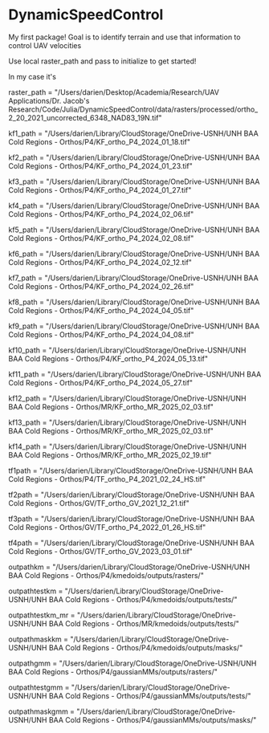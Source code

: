 # DynamicSpeedControl
My first package! Goal is to identify terrain and use that information to control UAV velocities

Use local raster_path and pass to initialize to get started!

In my case it's

raster_path = "/Users/darien/Desktop/Academia/Research/UAV Applications/Dr. Jacob's Research/Code/Julia/DynamicSpeedControl/data/rasters/processed/ortho_2_20_2021_uncorrected_6348_NAD83_19N.tif"

kf1_path = "/Users/darien/Library/CloudStorage/OneDrive-USNH/UNH BAA Cold Regions - Orthos/P4/KF_ortho_P4_2024_01_18.tif"

kf2_path = "/Users/darien/Library/CloudStorage/OneDrive-USNH/UNH BAA Cold Regions - Orthos/P4/KF_ortho_P4_2024_01_23.tif"

kf3_path = "/Users/darien/Library/CloudStorage/OneDrive-USNH/UNH BAA Cold Regions - Orthos/P4/KF_ortho_P4_2024_01_27.tif"

kf4_path = "/Users/darien/Library/CloudStorage/OneDrive-USNH/UNH BAA Cold Regions - Orthos/P4/KF_ortho_P4_2024_02_06.tif"

kf5_path = "/Users/darien/Library/CloudStorage/OneDrive-USNH/UNH BAA Cold Regions - Orthos/P4/KF_ortho_P4_2024_02_08.tif"

kf6_path = "/Users/darien/Library/CloudStorage/OneDrive-USNH/UNH BAA Cold Regions - Orthos/P4/KF_ortho_P4_2024_02_12.tif"

kf7_path = "/Users/darien/Library/CloudStorage/OneDrive-USNH/UNH BAA Cold Regions - Orthos/P4/KF_ortho_P4_2024_02_26.tif"

kf8_path = "/Users/darien/Library/CloudStorage/OneDrive-USNH/UNH BAA Cold Regions - Orthos/P4/KF_ortho_P4_2024_04_05.tif"

kf9_path = "/Users/darien/Library/CloudStorage/OneDrive-USNH/UNH BAA Cold Regions - Orthos/P4/KF_ortho_P4_2024_04_08.tif"

kf10_path = "/Users/darien/Library/CloudStorage/OneDrive-USNH/UNH BAA Cold Regions - Orthos/P4/KF_ortho_P4_2024_05_13.tif"

kf11_path = "/Users/darien/Library/CloudStorage/OneDrive-USNH/UNH BAA Cold Regions - Orthos/P4/KF_ortho_P4_2024_05_27.tif"

kf12_path = "/Users/darien/Library/CloudStorage/OneDrive-USNH/UNH BAA Cold Regions - Orthos/MR/KF_ortho_MR_2025_02_03.tif"

kf13_path = "/Users/darien/Library/CloudStorage/OneDrive-USNH/UNH BAA Cold Regions - Orthos/MR/KF_ortho_MR_2025_02_03.tif"

kf14_path = "/Users/darien/Library/CloudStorage/OneDrive-USNH/UNH BAA Cold Regions - Orthos/MR/KF_ortho_MR_2025_02_19.tif"

tf1path = "/Users/darien/Library/CloudStorage/OneDrive-USNH/UNH BAA Cold Regions - Orthos/P4/TF_ortho_P4_2021_02_24_HS.tif"

tf2path = "/Users/darien/Library/CloudStorage/OneDrive-USNH/UNH BAA Cold Regions - Orthos/GV/TF_ortho_GV_2021_12_21.tif"

tf3path = "/Users/darien/Library/CloudStorage/OneDrive-USNH/UNH BAA Cold Regions - Orthos/GV/TF_ortho_P4_2022_01_26_HS.tif"

tf4path = "/Users/darien/Library/CloudStorage/OneDrive-USNH/UNH BAA Cold Regions - Orthos/GV/TF_ortho_GV_2023_03_01.tif"

outpathkm = "/Users/darien/Library/CloudStorage/OneDrive-USNH/UNH BAA Cold Regions - Orthos/P4/kmedoids/outputs/rasters/"

outpathtestkm = "/Users/darien/Library/CloudStorage/OneDrive-USNH/UNH BAA Cold Regions - Orthos/P4/kmedoids/outputs/tests/"

outpathtestkm_mr = "/Users/darien/Library/CloudStorage/OneDrive-USNH/UNH BAA Cold Regions - Orthos/MR/kmedoids/outputs/tests/"

outpathmaskkm = "/Users/darien/Library/CloudStorage/OneDrive-USNH/UNH BAA Cold Regions - Orthos/P4/kmedoids/outputs/masks/"

outpathgmm = "/Users/darien/Library/CloudStorage/OneDrive-USNH/UNH BAA Cold Regions - Orthos/P4/gaussianMMs/outputs/rasters/"

outpathtestgmm = "/Users/darien/Library/CloudStorage/OneDrive-USNH/UNH BAA Cold Regions - Orthos/P4/gaussianMMs/outputs/tests/"

outpathmaskgmm = "/Users/darien/Library/CloudStorage/OneDrive-USNH/UNH BAA Cold Regions - Orthos/P4/gaussianMMs/outputs/masks/"